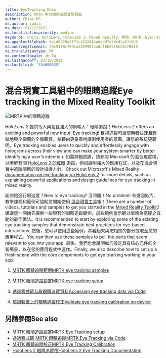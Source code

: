 ```yaml
---
title: EyeTracking_Main
description: MRTK 中的眼睛追蹤登陸頁面
author: CDiaz-MS
ms.author: cadia
ms.date: 01/12/2021
ms.localizationpriority: medium
keywords: Unity、HoloLens、HoloLens 2、Mixed Reality、開發、MRTK、EyeTracking、
ms.openlocfilehash: ba1d0d7da5f71cd292814a6cdd7e5dcd2af7c5d6
ms.sourcegitcommit: 59c91f8c70d1ad30995fba6cf862615e25e78d10
ms.translationtype: MT
ms.contentlocale: zh-TW
ms.lasthandoff: 03/19/2021
ms.locfileid: "104690825"
---
```

# <a name="eye-tracking-in-the-mixed-reality-toolkit"></a><span data-ttu-id="04eee-104">混合現實工具組中的眼睛追蹤</span><span class="sxs-lookup"><span data-stu-id="04eee-104">Eye tracking in the Mixed Reality Toolkit</span></span>

![MRTK 中的眼睛追蹤](../Images/EyeTracking/mrtk_et_compilation.png)

<span data-ttu-id="04eee-106">_HoloLens 2_ 提供令人興奮且強大的新輸入：眼睛追蹤！</span><span class="sxs-lookup"><span data-stu-id="04eee-106">_HoloLens 2_ offers an exciting and powerful new input: Eye tracking!</span></span>
<span data-ttu-id="04eee-107">目視追蹤可讓使用者快速且輕鬆地與全像間的全像觀賞，並藉由更妥善地識別使用者的意圖，讓您的系統更聰明。</span><span class="sxs-lookup"><span data-stu-id="04eee-107">Eye tracking enables users to quickly and effortlessly engage with holograms across their view and can make your system smarter by better identifying a user's intention.</span></span> <span data-ttu-id="04eee-108">如需詳細資訊，請參閱 Microsoft 的混合現實檔，以瞭解有關 [HoloLens 2 的紅眼](https://docs.microsoft.com/windows/mixed-reality/eye-tracking) 追蹤，例如說明強大的應用程式，以及在混合現實中追蹤眼睛的設計指導方針。</span><span class="sxs-lookup"><span data-stu-id="04eee-108">Check out Microsoft's Mixed Reality [documentation on eye tracking on HoloLens 2](https://docs.microsoft.com/windows/mixed-reality/eye-tracking) for more details, such as explaining powerful applications and design guidelines for eye tracking in mixed reality.</span></span>

<span data-ttu-id="04eee-109">剛開始進行眼追蹤？</span><span class="sxs-lookup"><span data-stu-id="04eee-109">New to eye tracking?</span></span> <span data-ttu-id="04eee-110">沒問題！</span><span class="sxs-lookup"><span data-stu-id="04eee-110">No problem!</span></span> <span data-ttu-id="04eee-111">有幾個影片、教學課程和範例可協助您開始使用 [混合現實工具](https://github.com/Microsoft/MixedRealityToolkit-Unity)組！</span><span class="sxs-lookup"><span data-stu-id="04eee-111">There are a number of videos, tutorials and samples to get you started in the [Mixed Reality Toolkit](https://github.com/Microsoft/MixedRealityToolkit-Unity)!</span></span>
<span data-ttu-id="04eee-112">建議您一開始先探索一些現有的眼睛追蹤範例，這些範例會示範以眼睛為基礎之互動的最佳做法。</span><span class="sxs-lookup"><span data-stu-id="04eee-112">It is recommended to start by exploring some of the existing eye tracking samples that demonstrate best practices for eye-based interactions.</span></span> <span data-ttu-id="04eee-113">然後，您可以使用這些範例，將看起來與您相關的部分提取至您的應用程式。</span><span class="sxs-lookup"><span data-stu-id="04eee-113">You can then use these samples to pull the parts that seem relevant to you into your app.</span></span> <span data-ttu-id="04eee-114">最後，我們也會說明如何設定具有核心元件的全新場景，以在您的應用程式中運作。</span><span class="sxs-lookup"><span data-stu-id="04eee-114">Finally, we also describe how to set up a fresh scene with the core components to get eye tracking working in your app.</span></span>

1. [<span data-ttu-id="04eee-115">MRTK 眼睛追蹤範例</span><span class="sxs-lookup"><span data-stu-id="04eee-115">MRTK eye tracking samples</span></span>](EyeTracking_ExamplesOverview.md)

2. [<span data-ttu-id="04eee-116">MRTK 眼睛追蹤設定</span><span class="sxs-lookup"><span data-stu-id="04eee-116">MRTK eye tracking setup</span></span>](EyeTracking_BasicSetup.md)

3. [<span data-ttu-id="04eee-117">透過程式碼存取眼睛追蹤資料</span><span class="sxs-lookup"><span data-stu-id="04eee-117">Accessing eye tracking data via Code</span></span>](EyeTracking_EyeGazeProvider.md)

4. [<span data-ttu-id="04eee-118">驗證裝置上的眼睛追蹤校正</span><span class="sxs-lookup"><span data-stu-id="04eee-118">Validate eye tracking calibration on device</span></span>](EyeTracking_IsUserCalibrated.md)

## <a name="see-also"></a><span data-ttu-id="04eee-119">另請參閱</span><span class="sxs-lookup"><span data-stu-id="04eee-119">See also</span></span>

- [<span data-ttu-id="04eee-120">MRTK 眼睛追蹤設定</span><span class="sxs-lookup"><span data-stu-id="04eee-120">MRTK Eye Tracking setup</span></span>](EyeTracking_BasicSetup.md)
- [<span data-ttu-id="04eee-121">透過程式碼 MRTK 眼睛追蹤</span><span class="sxs-lookup"><span data-stu-id="04eee-121">MRTK Eye Tracking via Code</span></span>](EyeTracking_EyeGazeProvider.md)
- [<span data-ttu-id="04eee-122">MRTK 眼睛追蹤校正</span><span class="sxs-lookup"><span data-stu-id="04eee-122">MRTK Eye Tracking Calibration</span></span>](EyeTracking_IsUserCalibrated.md)
- [<span data-ttu-id="04eee-123">HoloLens 2 眼睛追蹤檔</span><span class="sxs-lookup"><span data-stu-id="04eee-123">HoloLens 2 Eye Tracking Documentation</span></span>](https://docs.microsoft.com/windows/mixed-reality/eye-tracking)
